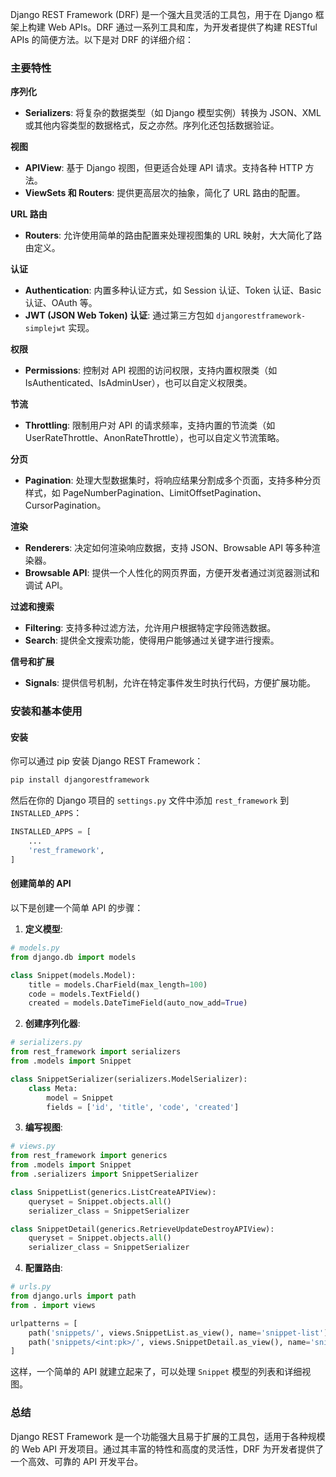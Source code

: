 Django REST Framework (DRF) 是一个强大且灵活的工具包，用于在 Django 框架上构建 Web APIs。DRF 通过一系列工具和库，为开发者提供了构建 RESTful APIs 的简便方法。以下是对 DRF 的详细介绍：

### 主要特性

**序列化**

   - **Serializers**: 将复杂的数据类型（如 Django 模型实例）转换为 JSON、XML 或其他内容类型的数据格式，反之亦然。序列化还包括数据验证。

**视图**
   
   - **APIView**: 基于 Django 视图，但更适合处理 API 请求。支持各种 HTTP 方法。
   - **ViewSets 和 Routers**: 提供更高层次的抽象，简化了 URL 路由的配置。

**URL 路由**
   
   - **Routers**: 允许使用简单的路由配置来处理视图集的 URL 映射，大大简化了路由定义。

**认证**
   
   - **Authentication**: 内置多种认证方式，如 Session 认证、Token 认证、Basic 认证、OAuth 等。
   - **JWT (JSON Web Token) 认证**: 通过第三方包如 `djangorestframework-simplejwt` 实现。

**权限**
   
   - **Permissions**: 控制对 API 视图的访问权限，支持内置权限类（如 IsAuthenticated、IsAdminUser），也可以自定义权限类。

**节流**
   
   - **Throttling**: 限制用户对 API 的请求频率，支持内置的节流类（如 UserRateThrottle、AnonRateThrottle），也可以自定义节流策略。

**分页**
   
   - **Pagination**: 处理大型数据集时，将响应结果分割成多个页面，支持多种分页样式，如 PageNumberPagination、LimitOffsetPagination、CursorPagination。

**渲染**
   
   - **Renderers**: 决定如何渲染响应数据，支持 JSON、Browsable API 等多种渲染器。
   - **Browsable API**: 提供一个人性化的网页界面，方便开发者通过浏览器测试和调试 API。

**过滤和搜索**
    
   - **Filtering**: 支持多种过滤方法，允许用户根据特定字段筛选数据。
   - **Search**: 提供全文搜索功能，使得用户能够通过关键字进行搜索。

**信号和扩展**
    
   - **Signals**: 提供信号机制，允许在特定事件发生时执行代码，方便扩展功能。

### 安装和基本使用

#### 安装

你可以通过 pip 安装 Django REST Framework：

```bash
pip install djangorestframework
```

然后在你的 Django 项目的 `settings.py` 文件中添加 `rest_framework` 到 `INSTALLED_APPS`：

```python
INSTALLED_APPS = [
    ...
    'rest_framework',
]
```

#### 创建简单的 API

以下是创建一个简单 API 的步骤：

1. **定义模型**:

```python
# models.py
from django.db import models

class Snippet(models.Model):
    title = models.CharField(max_length=100)
    code = models.TextField()
    created = models.DateTimeField(auto_now_add=True)
```

2. **创建序列化器**:

```python
# serializers.py
from rest_framework import serializers
from .models import Snippet

class SnippetSerializer(serializers.ModelSerializer):
    class Meta:
        model = Snippet
        fields = ['id', 'title', 'code', 'created']
```

3. **编写视图**:

```python
# views.py
from rest_framework import generics
from .models import Snippet
from .serializers import SnippetSerializer

class SnippetList(generics.ListCreateAPIView):
    queryset = Snippet.objects.all()
    serializer_class = SnippetSerializer

class SnippetDetail(generics.RetrieveUpdateDestroyAPIView):
    queryset = Snippet.objects.all()
    serializer_class = SnippetSerializer
```

4. **配置路由**:

```python
# urls.py
from django.urls import path
from . import views

urlpatterns = [
    path('snippets/', views.SnippetList.as_view(), name='snippet-list'),
    path('snippets/<int:pk>/', views.SnippetDetail.as_view(), name='snippet-detail'),
]
```

这样，一个简单的 API 就建立起来了，可以处理 `Snippet` 模型的列表和详细视图。

### 总结

Django REST Framework 是一个功能强大且易于扩展的工具包，适用于各种规模的 Web API 开发项目。通过其丰富的特性和高度的灵活性，DRF 为开发者提供了一个高效、可靠的 API 开发平台。